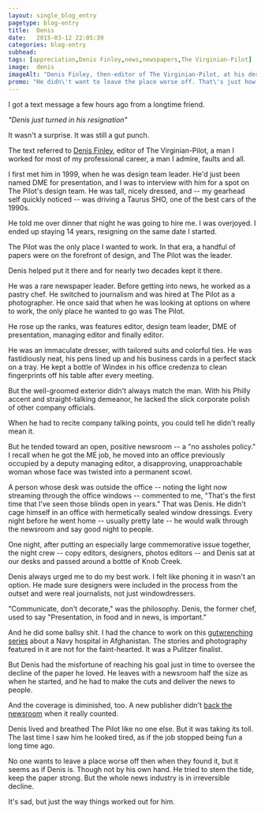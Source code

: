```yaml
---
layout: single_blog_entry
pagetype: blog-entry
title:  Denis
date:   2015-03-12 22:05:39
categories: blog-entry
subhead:
tags: [appreciation,Denis Finley,news,newspapers,The Virginian-Pilot]
image:  denis
imageAlt: "Denis Finley, then-editor of The Virginian-Pilot, at his desk."
promo: "He didn\'t want to leave the place worse off. That\'s just how it worked out."
---  
```


I got a text message a few hours ago from a longtime friend.

*"Denis just turned in his resignation"*

It wasn't a surprise. It was still a gut punch.

The text referred to [Denis Finley][1], editor of The Virginian-Pilot, a man I worked for most of my professional career, a man I admire, faults and all.

I first met him in 1999, when he was design team leader. He'd just been named DME for presentation, and I was to interview with him for a spot on The Pilot's design team. He was tall, nicely dressed, and -- my gearhead self quickly noticed -- was driving a Taurus SHO, one of the best cars of the 1990s.

He told me over dinner that night he was going to hire me. I was overjoyed. I ended up staying 14 years, resigning on the same date I started.

The Pilot was the only place I wanted to work. In that era, a handful of papers were on the forefront of design, and The Pilot was the leader.

[1]: http://pilotonline.com/2015/03/pilot-editor-denis-finley-resigning-after-10-years

Denis helped put it there and for nearly two decades kept it there.

He was a rare newspaper leader. Before getting into news, he worked as a pastry chef. He switched to journalism and was hired at The Pilot as a photographer. He once said that when he was looking at options on where to work, the only place he wanted to go was The Pilot.

He rose up the ranks, was features editor, design team leader, DME of presentation, managing editor and finally editor.

He was an immaculate dresser, with tailored suits and colorful ties. He was fastidiously neat, his pens lined up and his business cards in a perfect stack on a tray. He kept a bottle of Windex in his office credenza to clean fingerprints off his table after every meeting.

But the well-groomed exterior didn't always match the man. With his Philly accent and straight-talking demeanor, he lacked the slick corporate polish of other company officials.

When he had to recite company talking points, you could tell he didn't really mean it.

But he tended toward an open, positive newsroom -- a "no assholes policy." I recall when he got the ME job, he moved into an office previously occupied by a deputy managing editor, a disapproving, unapproachable woman whose face was twisted into a permanent scowl.

A person whose desk was outside the office -- noting the light now streaming through the office windows -- commented to me, "That's the first time that I've seen those blinds open in years."
That was Denis. He didn't cage himself in an office with hermetically sealed window dressings. Every night before he went home -- usually pretty late -- he would walk through the newsroom and say good night to people.

One night, after putting an especially large commemorative issue together, the night crew -- copy editors, designers, photos editors -- and Denis sat at our desks and passed around a bottle of Knob Creek.

Denis always urged me to do my best work. I felt like phoning it in wasn't an option. He made sure designers were included in the process from the outset and were real journalists, not just windowdressers.

"Communicate, don't decorate," was the philosophy. Denis, the former chef, used to say "Presentation, in food and in news, is important."

And he did some ballsy shit. I had the chance to work on this [gutwrenching series][4] about a Navy hospital in Afghanistan. The stories and photography featured in it are not for the faint-hearted. It was a Pulitzer finalist.

But Denis had the misfortune of reaching his goal just in time to oversee the decline of the paper he loved. He leaves with a newsroom half the size as when he started, and he had to make the cuts and deliver the news to people.

And the coverage is diminished, too. A new publisher didn't [back the newsroom][3] when it really counted.

Denis lived and breathed The Pilot like no one else. But it was taking its toll. The last time I saw him he looked tired, as if the job stopped being fun a long time ago.

No one wants to leave a place worse off then when they found it, but it seems as if Denis is. Though not by his own hand. He tried to stem the tide, keep the paper strong. But the whole news industry is in irreversible decline.

It's sad, but just the way things worked out for him.


[4]: http://hamptonroads.com/achanceinhell
[2]: http://www.davidputney.com/2015/02/the-news-business.html
[3]: http://www.cjr.org/business_of_news/virginian_pilot_management_newsroom_conflict.php
